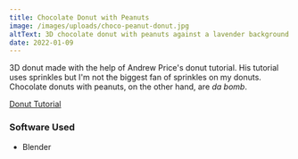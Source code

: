 ```yaml
---
title: Chocolate Donut with Peanuts
image: /images/uploads/choco-peanut-donut.jpg
altText: 3D chocolate donut with peanuts against a lavender background
date: 2022-01-09
---
```


3D donut made with the help of Andrew Price's donut tutorial. His tutorial uses sprinkles but I'm not the biggest fan of sprinkles on my donuts. Chocolate donuts with peanuts, on the other hand, are _da bomb_.

[Donut Tutorial](https://youtube.com/playlist?list=PLjEaoINr3zgFX8ZsChQVQsuDSjEqdWMAD)

### Software Used

- Blender
